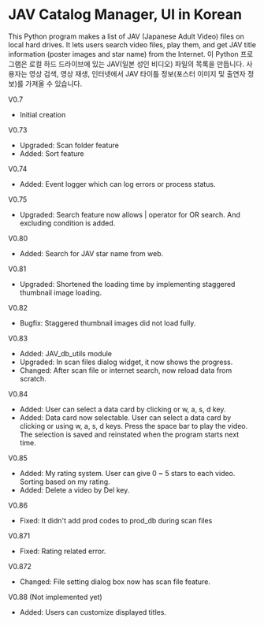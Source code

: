 # JAV Catalog Manager, UI in Korean
This Python program makes a list of JAV (Japanese Adult Video) files on local hard drives.
It lets users search video files, play them, and get JAV title information
(poster images and star name) from the Internet.
이 Python 프로그램은 로컬 하드 드라이브에 있는 JAV(일본 성인 비디오) 파일의 목록을 만듭니다.
사용자는 영상 검색, 영상 재생, 인터넷에서 JAV 타이틀 정보(포스터 이미지 및 출연자 정보)를 가져올 수 있습니다.

V0.7
- Initial creation

V0.73
- Upgraded: Scan folder feature
- Added: Sort feature

V0.74
- Added: Event logger which can log errors or process status.

V0.75
- Upgraded: Search feature now allows | operator for OR search. And excluding condition is added.

V0.80
- Added: Search for JAV star name from web.

V0.81
- Upgraded: Shortened the loading time by implementing staggered thumbnail image loading.

V0.82
- Bugfix: Staggered thumbnail images did not load fully.

V0.83
- Added: JAV_db_utils module
- Upgraded: In scan files dialog widget, it now shows the progress.
- Changed: After scan file or internet search, now reload data from scratch.

V0.84
- Added: User can select a data card by clicking or w, a, s, d key.
- Added: Data card now selectable.
    User can select a data card by clicking or using w, a, s, d keys.
    Press the space bar to play the video.
    The selection is saved and reinstated when the program starts next time.

V0.85
- Added: My rating system. User can give 0 ~ 5 stars to each video. Sorting based on my rating.
- Added: Delete a video by Del key.

V0.86
- Fixed: It didn't add prod codes to prod_db during scan files

V0.871
- Fixed: Rating related error.

V0.872
- Changed: File setting dialog box now has scan file feature.

V0.88 (Not implemented yet)
- Added: Users can customize displayed titles.
